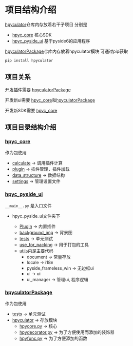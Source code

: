 # 项目结构介绍

[hpyculator](https://github.com/HowieHz/hpyculator)仓库内存放着若干子项目
分别是
- [hpyc_core](https://github.com/HowieHz/hpyculator/tree/main/hpyc_core) 核心SDK
- [hpyc_pyside_ui](https://github.com/HowieHz/hpyculator/tree/main/hpyc_pyside_ui) 基于pyside6的应用程序

[hpyculatorPackage](https://github.com/HowieHz/hpyculatorPackage)仓库内存放着hpyculator模块 可通过pip获取

```bash
pip install hpyculator
```

## 项目关系

开发插件需要 [hpyculatorPackage](https://github.com/HowieHz/hpyculatorPackage)

开发新ui需要 [hpyc_core](https://github.com/HowieHz/hpyculator/tree/main/hpyc_core)和[hpyculatorPackage](https://github.com/HowieHz/hpyculatorPackage)

开发新SDK需要 [hpyc_core](https://github.com/HowieHz/hpyculator/tree/main/hpyc_core)

## 项目目录结构介绍

### [hpyc_core](https://github.com/HowieHz/hpyculator/tree/main/hpyc_core)

作为包使用

- [calculate](https://github.com/HowieHz/hpyculator/tree/main/hpyc_core/hpyc_core) -> 调用插件计算
- [plugin](https://github.com/HowieHz/hpyculator/tree/main/hpyc_core/plugin) -> 插件管理，插件加载
- [data_structure](https://github.com/HowieHz/hpyculator/tree/main/hpyc_core/data_structure) -> 数据结构
- [settings](https://github.com/HowieHz/hpyculator/tree/main/hpyc_core/settings) -> 管理设置文件

### [hpyc_pyside_ui](https://github.com/HowieHz/hpyculator/tree/main/hpyc_pyside_ui)
    
`__main__.py` 是入口文件
    
- hpyc_pyside_ui文件夹下

    - [Plugin](https://github.com/HowieHz/hpyculator/tree/main/hpyc_pyside_ui/Plugin) -> 内置插件
    - [background_img](https://github.com/HowieHz/hpyculator/tree/main/hpyc_pyside_ui/background_img) -> 背景图
    - [tests](https://github.com/HowieHz/hpyculator/tree/main/hpyc_pyside_ui/tests) -> 单元测试
    - [use_for_packing](https://github.com/HowieHz/hpyculator/tree/main/hpyc_pyside_ui/use_for_packing) -> 用于打包的工具
    - [utils](https://github.com/HowieHz/hpyculator/tree/main/hpyc_pyside_ui/utils)内是主要代码
       - document -> 常量存放
       - locale -> i18n
       - pyside_frameless_win -> 无边框ui
       - ui -> ui
       - ui_manager -> 管理ui, 程序逻辑

### [hpyculatorPackage](https://github.com/HowieHz/hpyculatorPackage)

作为包使用

- [tests](https://github.com/HowieHz/hpyculatorPackage/tree/main/tests) -> 单元测试
- [hpyculator](https://github.com/HowieHz/hpyculatorPackage/tree/main/hpyculator) -> 存放模块
  - [hpycore.py](https://github.com/HowieHz/hpyculatorPackage/blob/main/hpyculator/hpycore.py) -> 核心
  - [hpydecorator.py](https://github.com/HowieHz/hpyculatorPackage/blob/main/hpyculator/hpydecorator.py) -> 为了方便使用而添加的装饰器
  - [hpyfunc.py](https://github.com/HowieHz/hpyculatorPackage/blob/main/hpyculator/hpyfunc.py) -> 为了方便添加的函数